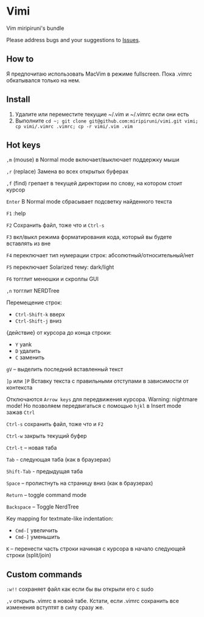 # Vimi

Vim miripiruni's bundle

Please address bugs and your suggestions to [Issues](http://github.com/miripiruni/vimi/issues).

How to
------

Я предпочитаю использовать MacVim в режиме fullscreen. Пока .vimrc обкатывался только на нем.

Install
-------

1. Удалите или переместите текущие ~/.vim и ~/.vimrc если они есть
2. Выполните `cd ~; git clone git@github.com:miripiruni/vimi.git vimi; cp vimi/.vimrc .vimrc; cp -r vimi/.vim .vim`


Hot keys
--------

`,m` (mouse) в Normal mode включает/выключает поддержку мыши

`,r` (replace) Замена во всех открытых буферах

`,f` (find) грепает в текущей директории по слову, на котором стоит курсор

`Enter` В Normal mode сбрасывает подсветку найденного текста

`F1` :help

`F2` Сохранить файл, тоже что и `Ctrl-s`

`F3` вкл/выкл режима форматирования кода, который вы будете вставлять из вне

`F4` переключает тип нумерации строк: абсолютный/относительный/нет

`F5` переключает Solarized тему: dark/light

`F6` тогглит менюшки и скроллы GUI

`,n` тогглит NERDTree

Перемещение строк:

* `Ctrl-Shift-k` вверх
* `Ctrl-Shift-j` вниз

{действие} от курсора до конца строки:

* `Y` yank
* `D` удалить
* `C` заменить

`gV` – выделить последний вставленный текст

`]p` или `]P` Вставку текста с правильными отступами в зависимости от контекста

Отключаются `Arrow keys` для передвижения курсора. Warning: nightmare mode! Но позволяем передвигаться с помощью `hjkl` в Insert mode зажав `Ctrl`

`Ctrl-s` сохранить файл, тоже что и `F2`

`Ctrl-w` закрыть текущий буфер

`Ctrl-t` – новая таба

`Tab` - следующая таба (как в браузерах)

`Shift-Tab` - предыдущая таба

`Space` – пролистнуть на страницу вниз (как в браузерах)

`Return` – toggle command mode

`Backspace` – Toggle NerdTree

Key mapping for textmate-like indentation:

* `Cmd-[` увеличить
* `Cmd-]` уменьшить

`K` – перенести часть строки начиная с курсора в начало следующей строки (split/join)


Custom commands
---------------

`:w!!` сохраняет файл как если бы вы открыли его с sudo

`,v` открыть .vimrc в новой табе. Кстати, если .vimrc сохранить все изменения вступтят в силу сразу же.

